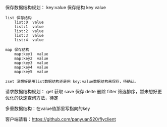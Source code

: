保存数据结构规划：
	key:value 保存结构
		key		value
		
		
	list 保存结构
		list:0  value
		list:1  value
		list:2  value
		list:3  value
		list:4  value
		
	map 保存结构
		map:key1  value
		map:key2  value
		map:key3  value
		map:key4  value
		map:key5  value
		
	zset 没想好是用list数据结构还是用 key:value数据结构来保存，待确认。



请求数据结构规划：
	get  获取
	save 保存
	delte 删除
	filter 筛选排序，暂未想好更优化的快速查询方法，待定


多重数据结构：在value值那里写指向的key



客户端请看：https://github.com/panyuan520/flyclient
	

